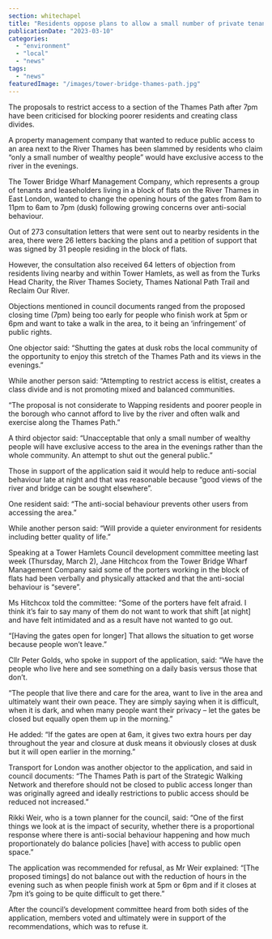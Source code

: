 ```yaml
---
section: whitechapel
title: "Residents oppose plans to allow a small number of private tenants exclusive access to the Thames in Wapping"
publicationDate: "2023-03-10"
categories: 
  - "environment"
  - "local"
  - "news"
tags: 
  - "news"
featuredImage: "/images/tower-bridge-thames-path.jpg"
---
```


The proposals to restrict access to a section of the Thames Path after 7pm have been criticised for blocking poorer residents and creating class divides.

A property management company that wanted to reduce public access to an area next to the River Thames has been slammed by residents who claim “only a small number of wealthy people” would have exclusive access to the river in the evenings.

The Tower Bridge Wharf Management Company, which represents a group of tenants and leaseholders living in a block of flats on the River Thames in East London, wanted to change the opening hours of the gates from 8am to 11pm to 6am to 7pm (dusk) following growing concerns over anti-social behaviour.

Out of 273 consultation letters that were sent out to nearby residents in the area, there were 26 letters backing the plans and a petition of support that was signed by 31 people residing in the block of flats.

However, the consultation also received 64 letters of objection from residents living nearby and within Tower Hamlets, as well as from the Turks Head Charity, the River Thames Society, Thames National Path Trail and Reclaim Our River.

Objections mentioned in council documents ranged from the proposed closing time (7pm) being too early for people who finish work at 5pm or 6pm and want to take a walk in the area, to it being an ‘infringement’ of public rights.

One objector said: “Shutting the gates at dusk robs the local community of the opportunity to enjoy this stretch of the Thames Path and its views in the evenings.”

While another person said: “Attempting to restrict access is elitist, creates a class divide and is not promoting mixed and balanced communities.

“The proposal is not considerate to Wapping residents and poorer people in the borough who cannot afford to live by the river and often walk and exercise along the Thames Path.”

A third objector said: “Unacceptable that only a small number of wealthy people will have exclusive access to the area in the evenings rather than the whole community. An attempt to shut out the general public.”

Those in support of the application said it would help to reduce anti-social behaviour late at night and that was reasonable because “good views of the river and bridge can be sought elsewhere”.

One resident said: “The anti-social behaviour prevents other users from accessing the area.”

While another person said: “Will provide a quieter environment for residents including better quality of life.”

Speaking at a Tower Hamlets Council development committee meeting last week (Thursday, March 2), Jane Hitchcox from the Tower Bridge Wharf Management Company said some of the porters working in the block of flats had been verbally and physically attacked and that the anti-social behaviour is “severe”.

Ms Hitchcox told the committee: “Some of the porters have felt afraid. I think it’s fair to say many of them do not want to work that shift \[at night\] and have felt intimidated and as a result have not wanted to go out.

“\[Having the gates open for longer\] That allows the situation to get worse  because people won’t leave.”

Cllr Peter Golds, who spoke in support of the application, said: “We have the people who live here and see something on a daily basis versus those that don’t.

“The people that live there and care for the area, want to live in the area and ultimately want their own peace. They are simply saying when it is difficult, when it is dark, and when many people want their privacy – let the gates be closed but equally open them up in the morning.”

He added: “If the gates are open at 6am, it gives two extra hours per day throughout the year and closure at dusk means it obviously closes at dusk but it will open earlier in the morning.”

Transport for London was another objector to the application, and said in council documents: “The Thames Path is part of the Strategic Walking Network and therefore should not be closed to public access longer than was originally agreed and ideally restrictions to public access should be reduced not increased.”

Rikki Weir, who is a town planner for the council, said: “One of the first things we look at is the impact of security, whether there is a proportional response where there is anti-social behaviour happening and how much proportionately do balance policies \[have\] with access to public open space.”

The application was recommended for refusal, as Mr Weir explained: “\[The proposed timings\] do not balance out with the reduction of hours in the evening such as when people finish work at 5pm or 6pm and if it closes at 7pm it’s going to be quite difficult to get there.”

After the council’s development committee heard from both sides of the application, members voted and ultimately were in support of the recommendations, which was to refuse it.
